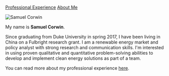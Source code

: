 [Professional Experience](https://smcorwin.github.io/experience/)             	            [About Me](https://smcorwin.github.io/About/)

![Samuel Corwin](https://github.com/smcorwin/smcorwin.github.io/blob/master/Profile.jpg)

My name is **Samuel Corwin**.

Since graduating from Duke University in spring 2017, I have been living in China on a Fulbright research grant. 
I am a renewable energy market and policy analyst with strong research and communication skills. I'm interested in using proven qualitative and quantitative problem-solving abilities to develop and implement clean energy solutions as part of a team.

You can read more about my professional experience [here](https://smcorwin.github.io/experience/).

